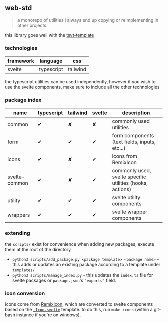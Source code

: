 ## web-std

> a monorepo of utilities I always end up copying or reimplementing in other projects.

this library goes well with the [tsvt-template](https://github.com/LQR471814/tsvt-template.git)

### technologies

| framework | language | css |
| --- | --- | --- |
| svelte | typescript | tailwind |

the typescript utilities can be used independently, however if you wish to use the svelte components, make sure to include all the other technologies

### package index

| name | typescript | tailwind | svelte | description |
| --- | --- | --- | --- | --- |
| common | ✔ | ✘ | ✘ | commonly used utilities |
| form | ✔ | ✔ | ✔ | form components (text fields, inputs, etc...) |
| icons | ✔ | ✘ | ✔ | icons from RemixIcon |
| svelte-common | ✔ | ✘ | ✔ | commonly used, svelte specific utilities (hooks, actions) |
| utility | ✔ | ✔ | ✔ | svelte utility components |
| wrappers | ✔ | ✔ | ✔ | svelte wrapper components |

### extending

the `scripts/` exist for convenience when adding new packages, execute them at the root of the directory

- `python3 scripts/add_package.py <package template> <package name>` - this adds or updates an existing package according to a template under `templates/`
- `python3 scripts/manage_index.py` - this updates the `index.ts` file for svelte packages or `package.json`'s `"exports"` field.

### icon conversion

icons come from [RemixIcon](https://remixicon.com/), which are converted to svelte components based on the [`_Icon.svelte`](src/icons/_Icon.svelte) template. to do this, run `make icons` (within a git-bash instance if you're on windows).
